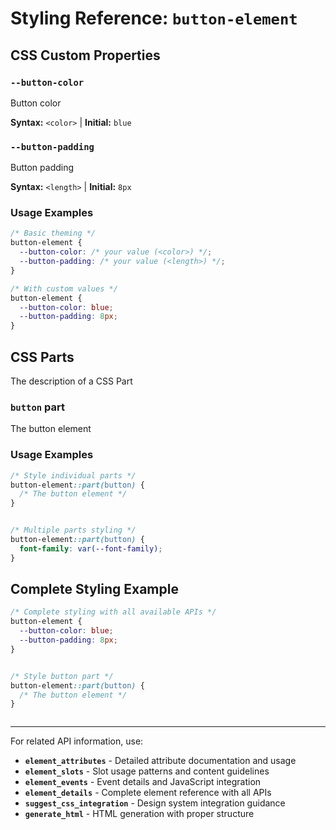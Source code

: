 # Styling Reference: `button-element`





## CSS Custom Properties




### `--button-color`

Button color

**Syntax:** `<color>` | **Initial:** `blue`






### `--button-padding`

Button padding

**Syntax:** `<length>` | **Initial:** `8px`







### Usage Examples

```css
/* Basic theming */
button-element {
  --button-color: /* your value (<color>) */;
  --button-padding: /* your value (<length>) */;
}

/* With custom values */
button-element {
  --button-color: blue;
  --button-padding: 8px;
}
```




## CSS Parts

The description of a CSS Part


### `button` part

The button element







### Usage Examples

```css
/* Style individual parts */
button-element::part(button) {
  /* The button element */
}


/* Multiple parts styling */
button-element::part(button) {
  font-family: var(--font-family);
}
```





## Complete Styling Example

```css
/* Complete styling with all available APIs */
button-element {
  --button-color: blue;
  --button-padding: 8px;
}


/* Style button part */
button-element::part(button) {
  /* The button element */
}



```



---

For related API information, use:
- **`element_attributes`** - Detailed attribute documentation and usage
- **`element_slots`** - Slot usage patterns and content guidelines
- **`element_events`** - Event details and JavaScript integration
- **`element_details`** - Complete element reference with all APIs
- **`suggest_css_integration`** - Design system integration guidance
- **`generate_html`** - HTML generation with proper structure